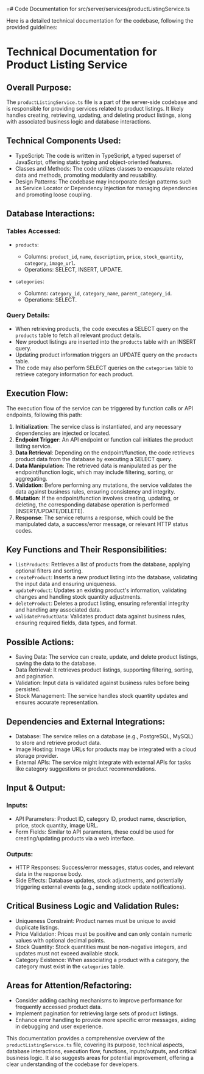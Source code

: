 =# Code Documentation for src/server/services/productListingService.ts

Here is a detailed technical documentation for the codebase, following the provided guidelines:

# Technical Documentation for Product Listing Service

## Overall Purpose:
The `productListingService.ts` file is a part of the server-side codebase and is responsible for providing services related to product listings. It likely handles creating, retrieving, updating, and deleting product listings, along with associated business logic and database interactions.

## Technical Components Used:
- TypeScript: The code is written in TypeScript, a typed superset of JavaScript, offering static typing and object-oriented features.
- Classes and Methods: The code utilizes classes to encapsulate related data and methods, promoting modularity and reusability.
- Design Patterns: The codebase may incorporate design patterns such as Service Locator or Dependency Injection for managing dependencies and promoting loose coupling.

## Database Interactions:
### Tables Accessed:
- `products`:
  - Columns: `product_id`, `name`, `description`, `price`, `stock_quantity`, `category`, `image_url`.
  - Operations: SELECT, INSERT, UPDATE.

- `categories`:
  - Columns: `category_id`, `category_name`, `parent_category_id`.
  - Operations: SELECT.

### Query Details:
- When retrieving products, the code executes a SELECT query on the `products` table to fetch all relevant product details.
- New product listings are inserted into the `products` table with an INSERT query.
- Updating product information triggers an UPDATE query on the `products` table.
- The code may also perform SELECT queries on the `categories` table to retrieve category information for each product.

## Execution Flow:
The execution flow of the service can be triggered by function calls or API endpoints, following this path:
1. **Initialization**: The service class is instantiated, and any necessary dependencies are injected or located.
2. **Endpoint Trigger**: An API endpoint or function call initiates the product listing service.
3. **Data Retrieval**: Depending on the endpoint/function, the code retrieves product data from the database by executing a SELECT query.
4. **Data Manipulation**: The retrieved data is manipulated as per the endpoint/function logic, which may include filtering, sorting, or aggregating.
5. **Validation**: Before performing any mutations, the service validates the data against business rules, ensuring consistency and integrity.
6. **Mutation**: If the endpoint/function involves creating, updating, or deleting, the corresponding database operation is performed (INSERT/UPDATE/DELETE).
7. **Response**: The service returns a response, which could be the manipulated data, a success/error message, or relevant HTTP status codes.

## Key Functions and Their Responsibilities:
- `listProducts`: Retrieves a list of products from the database, applying optional filters and sorting.
- `createProduct`: Inserts a new product listing into the database, validating the input data and ensuring uniqueness.
- `updateProduct`: Updates an existing product's information, validating changes and handling stock quantity adjustments.
- `deleteProduct`: Deletes a product listing, ensuring referential integrity and handling any associated data.
- `validateProductData`: Validates product data against business rules, ensuring required fields, data types, and format.

## Possible Actions:
- Saving Data: The service can create, update, and delete product listings, saving the data to the database.
- Data Retrieval: It retrieves product listings, supporting filtering, sorting, and pagination.
- Validation: Input data is validated against business rules before being persisted.
- Stock Management: The service handles stock quantity updates and ensures accurate representation.

## Dependencies and External Integrations:
- Database: The service relies on a database (e.g., PostgreSQL, MySQL) to store and retrieve product data.
- Image Hosting: Image URLs for products may be integrated with a cloud storage provider.
- External APIs: The service might integrate with external APIs for tasks like category suggestions or product recommendations.

## Input & Output:
### Inputs:
- API Parameters: Product ID, category ID, product name, description, price, stock quantity, image URL.
- Form Fields: Similar to API parameters, these could be used for creating/updating products via a web interface.

### Outputs:
- HTTP Responses: Success/error messages, status codes, and relevant data in the response body.
- Side Effects: Database updates, stock adjustments, and potentially triggering external events (e.g., sending stock update notifications).

## Critical Business Logic and Validation Rules:
- Uniqueness Constraint: Product names must be unique to avoid duplicate listings.
- Price Validation: Prices must be positive and can only contain numeric values with optional decimal points.
- Stock Quantity: Stock quantities must be non-negative integers, and updates must not exceed available stock.
- Category Existence: When associating a product with a category, the category must exist in the `categories` table.

## Areas for Attention/Refactoring:
- Consider adding caching mechanisms to improve performance for frequently accessed product data.
- Implement pagination for retrieving large sets of product listings.
- Enhance error handling to provide more specific error messages, aiding in debugging and user experience.

This documentation provides a comprehensive overview of the `productListingService.ts` file, covering its purpose, technical aspects, database interactions, execution flow, functions, inputs/outputs, and critical business logic. It also suggests areas for potential improvement, offering a clear understanding of the codebase for developers.
